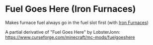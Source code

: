 # Fuel Goes Here (Iron Furnaces)

Makes furnace fuel always go in the fuel slot first (with [Iron Furnaces](https://www.curseforge.com/minecraft/mc-mods/iron-furnaces))

A partial derivative of "Fuel Goes Here" by LobsterJonn:  
https://www.curseforge.com/minecraft/mc-mods/fuelgoeshere
